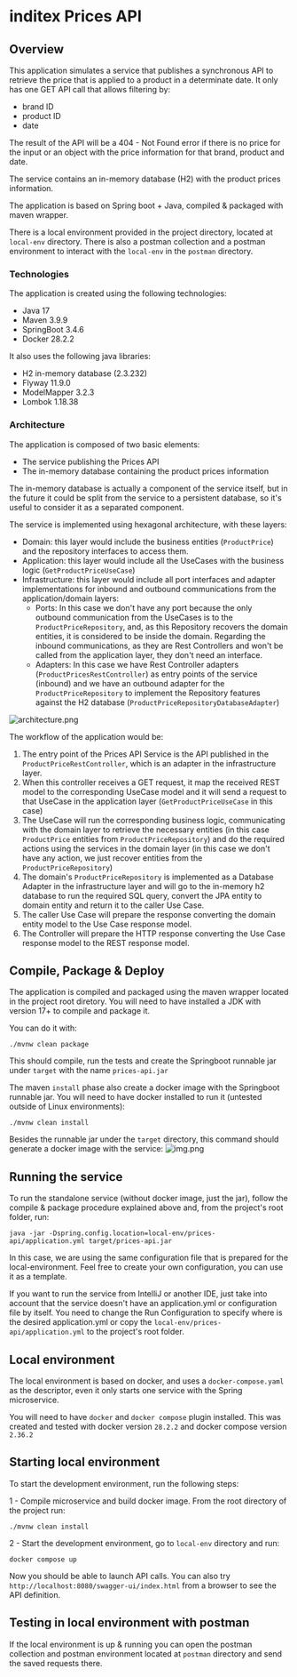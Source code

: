 # inditex Prices API

## Overview
This application simulates a service that publishes a synchronous API to retrieve the price that is applied to a 
product in a determinate date. It only has one GET API call that allows filtering by:
* brand ID
* product ID
* date

The result of the API will be a 404 - Not Found error if there is no price for the input or an object with the 
price information for that brand, product and date.

The service contains an in-memory database (H2) with the product prices information.

The application is based on Spring boot + Java, compiled & packaged with maven wrapper.

There is a local environment provided in the project directory, located at `local-env` directory. There is also a
postman collection and a postman environment to interact with the `local-env` in the `postman` directory.


### Technologies
The application is created using the following technologies:
  * Java 17
  * Maven 3.9.9
  * SpringBoot 3.4.6
  * Docker 28.2.2

It also uses the following java libraries:
  * H2 in-memory database (2.3.232)
  * Flyway 11.9.0
  * ModelMapper 3.2.3
  * Lombok 1.18.38


### Architecture
The application is composed of two basic elements:
  * The service publishing the Prices API
  * The in-memory database containing the product prices information

The in-memory database is actually a component of the service itself, but in the future it could be split from the
service to a persistent database, so it's useful to consider it as a separated component.

The service is implemented using hexagonal architecture, with these layers:
  * Domain: this layer would include the business entities (`ProductPrice`) and the repository interfaces to access them.
  * Application: this layer would include all the UseCases with the business logic (`GetProductPriceUseCase`)
  * Infrastructure: this layer would include all port interfaces and adapter implementations for inbound and outbound
  communications from the application/domain layers:
    - Ports: In this case we don't have any port because the only outbound communication from the UseCases is to the
    `ProductPriceRepository`, and, as this Repository recovers the domain entities, it is considered to be inside
    the domain. Regarding the inbound communications, as they are Rest Controllers and won't be called from the
    application layer, they don't need an interface.
    - Adapters: In this case we have Rest Controller adapters (`ProductPricesRestController`) as entry points of the
    service (inbound) and we have an outbound adapter for the `ProductPriceRepository` to implement the Repository
    features against the H2 database (`ProductPriceRepositoryDatabaseAdapter`)

![architecture.png](readme/architecture.png)

The workflow of the application would be:
1. The entry point of the Prices API Service is the API published in the `ProductPriceRestController`, which is an adapter
in the infrastructure layer.
2. When this controller receives a GET request, it map the received REST model to the corresponding UseCase model
and it will send a request to that UseCase in the application layer (`GetProductPriceUseCase` in this case)
3. The UseCase will run the corresponding business logic, communicating with the domain layer to retrieve the necessary
entities (in this case `ProductPrice` entities from `ProductPriceRepository`) and do the required actions using the 
services in the domain layer (in this case we don't have any action, we just recover entities from the
`ProductPriceRepository`)
4. The domain's `ProductPriceRepository` is implemented as a Database Adapter in the infrastructure layer and will go
to the in-memory h2 database to run the required SQL query, convert the JPA entity to domain entity and return it to the
caller Use Case.
5. The caller Use Case will prepare the response converting the domain entity model to the Use Case response model.
6. The Controller will prepare the HTTP response converting the Use Case response model to the REST response model.


## Compile, Package & Deploy
The application is compiled and packaged using the maven wrapper located in the project root diretory. You will need
to have installed a JDK with version 17+ to compile and package it.

You can do it with: 
```
./mvnw clean package
```

This should compile, run the tests and create the Springboot runnable jar under `target` with the name `prices-api.jar` 

The maven `install` phase also create a docker image with the Springboot runnable jar. You will need to have docker
installed to run it (untested outside of Linux environments):
```
./mvnw clean install
```

Besides the runnable jar under the `target` directory, this command should generate a docker image with the service:
![img.png](readme/img.png)

## Running the service
To run the standalone service (without docker image, just the jar), follow the compile & package procedure explained
above and, from the project's root folder, run:
```
java -jar -Dspring.config.location=local-env/prices-api/application.yml target/prices-api.jar
```

In this case, we are using the same configuration file that is prepared for the local-environment. Feel free to 
create your own configuration, you can use it as a template.

If you want to run the service from IntelliJ or another IDE, just take into account that the service doesn't have an
application.yml or configuration file by itself. You need to change the Run Configuration to specify where is the
desired application.yml or copy the `local-env/prices-api/application.yml` to the project's root folder. 

## Local environment
The local environment is based on docker, and uses a `docker-compose.yaml` as the descriptor, even it only starts one
service with the Spring microservice. 

You will need to have `docker` and `docker compose` plugin installed. This was
created and tested with docker version `28.2.2` and docker compose version `2.36.2`


## Starting local environment
To start the development environment, run the following steps:

1 - Compile microservice and build docker image. From the root directory of the project run:
```
./mvnw clean install
```

2 - Start the development environment, go to `local-env` directory and run:
```
docker compose up
```

Now you should be able to launch API calls. You can also try `http://localhost:8080/swagger-ui/index.html` from a
browser to see the API definition.


## Testing in local environment with postman
If the local environment is up & running you can open the postman collection and postman environment located at 
`postman` directory and send the saved requests there.